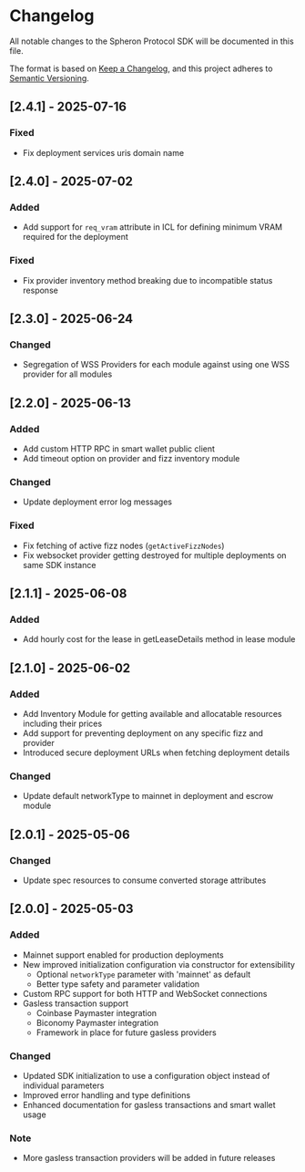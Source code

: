 # Changelog

All notable changes to the Spheron Protocol SDK will be documented in this file.

The format is based on [Keep a Changelog](https://keepachangelog.com/en/1.0.0/),
and this project adheres to [Semantic Versioning](https://semver.org/spec/v2.0.0.html).

## [2.4.1] - 2025-07-16

### Fixed
- Fix deployment services uris domain name

## [2.4.0] - 2025-07-02

### Added
- Add support for `req_vram` attribute in ICL for defining minimum VRAM required for the deployment

### Fixed
- Fix provider inventory method breaking due to incompatible status response

## [2.3.0] - 2025-06-24

### Changed
- Segregation of WSS Providers for each module against using one WSS provider for all modules

## [2.2.0] - 2025-06-13

### Added
- Add custom HTTP RPC in smart wallet public client
- Add timeout option on provider and fizz inventory module

### Changed
- Update deployment error log messages

### Fixed
- Fix fetching of active fizz nodes (`getActiveFizzNodes`)
- Fix websocket provider getting destroyed for multiple deployments on same SDK instance

## [2.1.1] - 2025-06-08

### Added
- Add hourly cost for the lease in getLeaseDetails method in lease module

## [2.1.0] - 2025-06-02

### Added
- Add Inventory Module for getting available and allocatable resources including their prices
- Add support for preventing deployment on any specific fizz and provider
- Introduced secure deployment URLs when fetching deployment details

### Changed
- Update default networkType to mainnet in deployment and escrow module

## [2.0.1] - 2025-05-06

### Changed
- Update spec resources to consume converted storage attributes

## [2.0.0] - 2025-05-03

### Added
- Mainnet support enabled for production deployments
- New improved initialization configuration via constructor for extensibility
  - Optional `networkType` parameter with 'mainnet' as default
  - Better type safety and parameter validation
- Custom RPC support for both HTTP and WebSocket connections
- Gasless transaction support
  - Coinbase Paymaster integration
  - Biconomy Paymaster integration
  - Framework in place for future gasless providers

### Changed
- Updated SDK initialization to use a configuration object instead of individual parameters
- Improved error handling and type definitions
- Enhanced documentation for gasless transactions and smart wallet usage

### Note
- More gasless transaction providers will be added in future releases